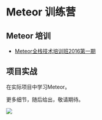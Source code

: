 # Meteor 训练营

## Meteor 培训

- [Meteor全栈技术培训班2016第一期](Meteor全栈技术培训班2016第一期.md)

## 项目实战

在实际项目中学习Meteor。

更多细节，随后给出，敬请期待。

![](https://pic2.zhimg.com/bd7b3f4f5dae104465e9d1e441631c29.jpg)
